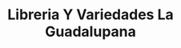 ---
title: "Libreria Y Variedades La Guadalupana"
url: /apopa/libreria-y-variedades-la-guadalupana/
shop: Bücher
---